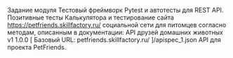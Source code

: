 Задание модуля Тестовый фреймворк Pytest и автотесты для REST API. 
Позитивные тесты Калькулятора и тестирование сайта https://petfriends.skillfactory.ru/ социальной сети для питомцев 
согласно методам, описанным в документации: API друзей домашних животных v1 1.0.0 
[ Базовый URL: petfriends.skillfactory.ru/ ]/apispec_1.json API для проекта PetFriends.
